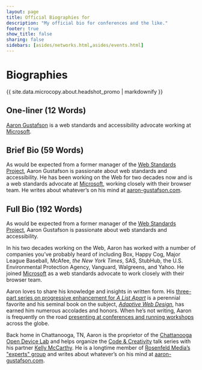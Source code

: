 ```yaml
---
layout: page
title: Official Biographies for
description: "My official bio for conferences and the like."
footer: true
show_title: false
sharing: false
sidebars: [asides/networks.html,asides/events.html]
---
```


# Biographies

<aside class="alternate">{{ site.data.microcopy.about.headshot_promo | markdownify }}</aside>

## One-liner (12 Words)

[Aaron Gustafson](http://www.aaron-gustafson.com/) is a web standards and accessibility advocate working at [Microsoft](http://www.microsoft.com/).


## Brief Bio (59 Words)

As would be expected from a former manager of the [Web Standards Project](http://webstandards.org), Aaron Gustafson is passionate about web standards and accessibility. He has been working on the Web for two decades now and is a web standards advocate at [Microsoft](http://www.microsoft.com/), working closely with their browser team. He writes about whatever’s on his mind at [aaron-gustafson.com](http://www.aaron-gustafson.com/).


## Full Bio (192 Words)

As would be expected from a former manager of the [Web Standards Project](http://webstandards.org), Aaron Gustafson is passionate about web standards and accessibility.

In his two decades working on the Web, Aaron has worked with a number of companies you’ve probably heard of including Box, Happy Cog, Major League Baseball, McAfee, *the New York Times*, SAS, StubHub, the U.S. Environmental Protection Agency, Vanguard, Walgreens, and Yahoo. He joined [Microsoft](http://www.microsoft.com/) as a web standards advocate to work closely with their browser team.

Aaron loves to share his knowledge and insights in written form. His [three-part series on progressive enhancement for *A List Apart*](http://alistapart.com/author/agustafson) is a perennial favorite and his seminal book on the subject, [*Adaptive Web Design*](http://adaptivewebdesign.com), has earned him numerous accolades and honors. When he’s not writing, Aaron is frequently on the road [presenting at conferences and running workshops](http://lanyrd.com/profile/aarongustafson/) across the globe.

Back home in Chattanooga, TN, Aaron is the proprietor of the [Chattanooga Open Device Lab](http://chadevicelab.org) and helps organize the [Code & Creativity](http://codeandcreativity.com) talk series with his partner [Kelly McCarthy](https://twitter.com/ShirleyTemper). He is a longtime member of [Rosenfeld Media’s "experts" group](http://rosenfeldmedia.com/experts/aaron-gustafson/) and writes about whatever’s on his mind at [aaron-gustafson.com](http://www.aaron-gustafson.com/).
